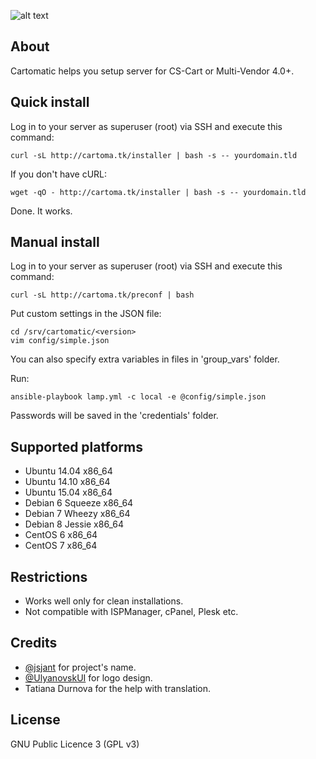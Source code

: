 ![alt text](https://raw.githubusercontent.com/gongled/cartomatic/master/cartomatic.png "Cartomatic Logo")

## About

Cartomatic helps you setup server for CS-Cart or Multi-Vendor 4.0+.

## Quick install

Log in to your server as superuser (root) via SSH and execute this command:

    curl -sL http://cartoma.tk/installer | bash -s -- yourdomain.tld

If you don't have cURL:

    wget -qO - http://cartoma.tk/installer | bash -s -- yourdomain.tld

Done. It works.

## Manual install

Log in to your server as superuser (root) via SSH and execute this command:

    curl -sL http://cartoma.tk/preconf | bash

Put custom settings in the JSON file:

    cd /srv/cartomatic/<version>
    vim config/simple.json

You can also specify extra variables in files in 'group_vars' folder.

Run:

    ansible-playbook lamp.yml -c local -e @config/simple.json

Passwords will be saved in the 'credentials' folder.

## Supported platforms

* Ubuntu 14.04 x86_64
* Ubuntu 14.10 x86_64
* Ubuntu 15.04 x86_64
* Debian 6 Squeeze x86_64
* Debian 7 Wheezy x86_64
* Debian 8 Jessie x86_64
* CentOS 6 x86_64
* CentOS 7 x86_64

## Restrictions

* Works well only for clean installations.
* Not compatible with ISPManager, cPanel, Plesk etc.

## Credits

* [@jsjant](https://github.com/jsjant) for project's name.
* [@UlyanovskUI](https://twitter.com/UlyanovskUI) for logo design.
* Tatiana Durnova for the help with translation.

## License

GNU Public Licence 3 (GPL v3)
